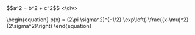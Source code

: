 <div>
$$a^2 = b^2 + c^2$$
<\div>

\begin{equation}
p(x) = (2\pi \sigma^2)^{-1/2} \exp\left(-\frac{(x-\mu)^2}{2\sigma^2}\right)
\end{equation}
